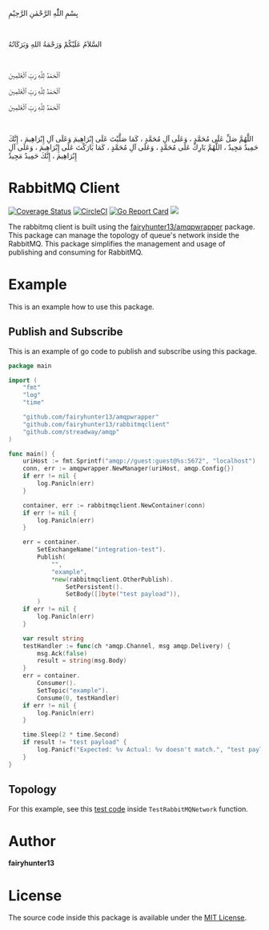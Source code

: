 بِسْمِ اللّٰهِ الرَّحْمٰنِ الرَّحِيْمِ

<br/>

السَّلاَمُ عَلَيْكُمْ وَرَحْمَةُ اللهِ وَبَرَكَاتُهُ

<br/>

ٱلْحَمْدُ لِلَّهِ رَبِّ ٱلْعَٰلَمِينَ

ٱلْحَمْدُ لِلَّهِ رَبِّ ٱلْعَٰلَمِينَ

ٱلْحَمْدُ لِلَّهِ رَبِّ ٱلْعَٰلَمِينَ

<br/>

اللَّهُمَّ صَلِّ عَلَى مُحَمَّدٍ ، وَعَلَى آلِ مُحَمَّدٍ ، كَمَا صَلَّيْتَ عَلَى إِبْرَاهِيمَ وَعَلَى آلِ إِبْرَاهِيمَ ، إِنَّكَ حَمِيدٌ مَجِيدٌ ، اللَّهُمَّ بَارِكْ عَلَى مُحَمَّدٍ ، وَعَلَى آلِ مُحَمَّدٍ ، كَمَا بَارَكْتَ عَلَى إِبْرَاهِيمَ ، وَعَلَى آلِ إِبْرَاهِيمَ ، إِنَّكَ حَمِيدٌ مَجِيدٌ

# RabbitMQ Client
[![Coverage Status](https://coveralls.io/repos/github/fairyhunter13/rabbitmqclient/badge.svg?branch=master)](https://coveralls.io/github/fairyhunter13/rabbitmqclient?branch=master)
[![CircleCI](https://circleci.com/gh/fairyhunter13/amqpwrapper.svg?style=svg)](https://circleci.com/gh/fairyhunter13/amqpwrapper)
[![Go Report Card](https://goreportcard.com/badge/github.com/fairyhunter13/rabbitmqclient)](https://goreportcard.com/report/github.com/fairyhunter13/rabbitmqclient)
<a title="Doc for rabbitmqclient" target="_blank" href="https://pkg.go.dev/github.com/fairyhunter13/rabbitmqclient?tab=doc"><img src="https://img.shields.io/badge/go.dev-doc-007d9c?style=flat-square&logo=read-the-docs"></a>

The rabbitmq client is built using the [fairyhunter13/amqpwrapper](https://github.com/fairyhunter13/amqpwrapper) package.
This package can manage the topology of queue's network inside the RabbitMQ.
This package simplifies the management and usage of publishing and consuming for RabbitMQ.

# Example

This is an example how to use this package.

## Publish and Subscribe
This is an example of go code to publish and subscribe using this package.

```go
package main

import (
	"fmt"
	"log"
	"time"

	"github.com/fairyhunter13/amqpwrapper"
	"github.com/fairyhunter13/rabbitmqclient"
	"github.com/streadway/amqp"
)

func main() {
	uriHost := fmt.Sprintf("amqp://guest:guest@%s:5672", "localhost")
	conn, err := amqpwrapper.NewManager(uriHost, amqp.Config{})
	if err != nil {
		log.Panicln(err)
	}

	container, err := rabbitmqclient.NewContainer(conn)
	if err != nil {
		log.Panicln(err)
	}

	err = container.
		SetExchangeName("integration-test").
		Publish(
			"",
			"example",
			*new(rabbitmqclient.OtherPublish).
				SetPersistent().
				SetBody([]byte("test payload")),
		)
	if err != nil {
		log.Panicln(err)
	}

	var result string
	testHandler := func(ch *amqp.Channel, msg amqp.Delivery) {
		msg.Ack(false)
		result = string(msg.Body)
	}
	err = container.
		Consumer().
		SetTopic("example").
		Consume(0, testHandler)
	if err != nil {
		log.Panicln(err)
	}

	time.Sleep(2 * time.Second)
	if result != "test payload" {
		log.Panicf("Expected: %v Actual: %v doesn't match.", "test payload", result)
	}
}
```

## Topology
For this example, see this [test code](integration_test.go) inside `TestRabbitMQNetwork` function.

# Author
**fairyhunter13**

# License
The source code inside this package is available under the [MIT License](LICENSE).
